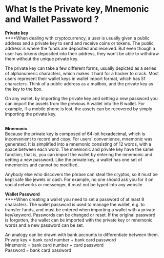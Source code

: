 # What Is the Private key, Mnemonic and Wallet Password ?

**Private key**\
****When dealing with cryptocurrency, a user is usually given a public address and a private key to send and receive coins or tokens. The public address is where the funds are deposited and received. But even though a user has tokens deposited into their address, they won’t be able to withdraw them without the unique private key.

The private key can take a few different forms, usually depicted as a series of alphanumeric characters, which makes it hard for a hacker to crack. Most users represent their wallet keys in wallet import format, which has 51 characters. Think of a public address as a mailbox, and the private key as the key to the box.

On any wallet, by importing the private key and setting a new password you can import the assets from the previous A wallet into the B wallet. For example, if a mobile phone is lost, the assets can be recovered by simply importing the private key.

\
**Mnemonic**	\
Because the private key is composed of 64-bit hexadecimal, which is inconvenient to record and copy. For users' convenience, mnemonic was generated. It is simplified into a mnemonic consisting of 12 words, with a space between each word. The mnemonic and private key have the same function, that is, you can import the wallet by entering the mnemonic and setting a new password. Like the private key, a wallet has one set of mnemonics and cannot be modified.

Anybody else who discovers the phrase can steal the cryptos, so it must be kept safe like jewels or cash. For example, no one should ask you for it on social networks or messenger, it must not be typed into any website.



**Wallet Password**\
****When creating a wallet you need to set a password of at least 8 characters. The wallet password is used to manage the wallet, e.g. to transfer funds, and must be entered when importing a wallet with a private key/keyword. Passwords can be changed or reset. If the original password is forgotten, the wallet can be imported with the private key or mnemonic words and a new password can be set.

An analogy can be drawn with bank accounts to differentiate between them.\
Private key = bank card number + bank card password\
Mnemonic = bank card number + card password\
Password = bank card password
